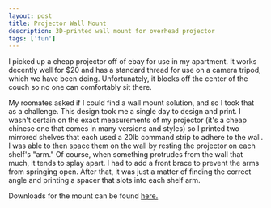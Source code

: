 ```yaml
---
layout: post
title: Projector Wall Mount
description: 3D-printed wall mount for overhead projector
tags: ['fun']
---
```


I picked up a cheap projector off of ebay for use in my apartment. It works decently well for $20 and has a standard thread for use on a camera tripod, which we have been doing. Unfortunately, it blocks off the center of the couch so no one can comfortably sit there.

My roomates asked if I could find a wall mount solution, and so I took that as a challenge. This design took me a single day to design and print. I wasn't certain on the exact measurements of my projector (it's a cheap chinese one that comes in many versions and styles) so I printed two mirrored shelves that each used a 20lb command strip to adhere to the wall. I was able to then space them on the wall by resting the projector on each shelf's "arm."
Of course, when something protrudes from the wall that much, it tends to splay apart. I had to add a front brace to prevent the arms from springing open. After that, it was just a matter of finding the correct angle and printing a spacer that slots into each shelf arm.

Downloads for the mount can be found [here.](/404)